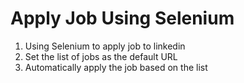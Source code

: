 # Apply Job Using Selenium

1. Using Selenium to apply job to linkedin
2. Set the list of jobs as the default URL
3. Automatically apply the job based on the list